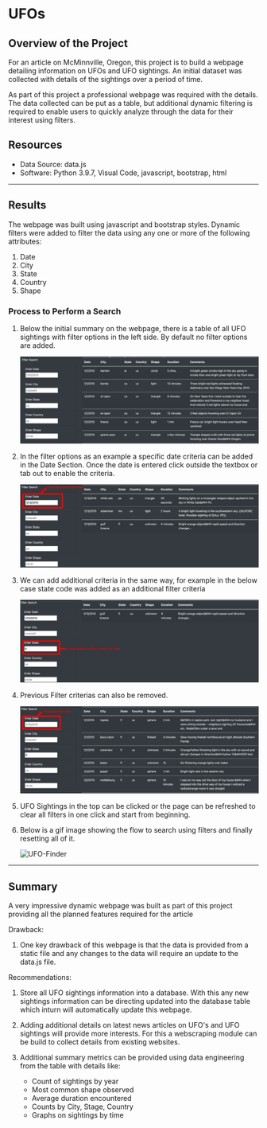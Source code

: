 # UFOs

## Overview of the Project

For an article on McMinnville, Oregon, this project is to build a webpage detailing information on UFOs and UFO sightings. An initial dataset was collected with details of the sightings over a period of time.

As part of this project a professional webpage was required with the details. The data collected can be put as a table, but additional dynamic filtering is required to enable users to quickly analyze through the data for their interest using filters.

## Resources
- Data Source: data.js
- Software: Python 3.9.7, Visual Code, javascript, bootstrap, html
---

## Results

The webpage was built using javascript and bootstrap styles. Dynamic filters were added to filter the data using any one or more of the following attributes:
1. Date
2. City
3. State
4. Country
5. Shape 

### Process to Perform a Search

1. Below the initial summary on the webpage, there is a table of all UFO sightings with filter options in the left side. By default no filter options are added. 

    ![ImageWithNoFilter](Resources/ImageWithNoFilter.png)

2. In the filter options as an example a specific date criteria can be added in the Date Section. Once the date is entered click outside the textbox or tab out to enable the criteria.

    ![ImageWithDateFilter](Resources/ImageWithDateFilter.png)

3. We can add additional criteria in the same way, for example in the below case state code was added as an additional filter criteria

    ![ImageWithDateAndStateFilter](Resources/ImageWithDateAndStateFilter.png)

4. Previous Filter criterias can also be removed.

    ![ImagewithStateFilter](Resources/ImagewithStateFilter.png)

5. UFO Sightings in the top can be clicked or the page can be refreshed to clear all filters in one click and start from beginning.

6. Below is a gif image showing the flow to search using filters and finally resetting all of it.

    ![UFO-Finder](Resources/UFO-Finder.gif)

---

## Summary

A very impressive dynamic webpage was built as part of this project providing all the planned features required for the article

Drawback: 

1. One key drawback of this webpage is that the data is provided from a static file and any changes to the data will require an update to the data.js file.

Recommendations:

1. Store all UFO sightings information into a database. With this any new sightings information can be directing updated into the database table which inturn will automatically update this webpage. 

2. Adding additional details on latest news articles on UFO's and UFO sightings will provide more interests. For this a webscraping module can be build to collect details from existing websites.

3. Additional summary metrics can be provided using data engineering from the table with details like:
    - Count of sightings by year
    - Most common shape observed
    - Average duration encountered
    - Counts by City, Stage, Country
    - Graphs on sightings by time

